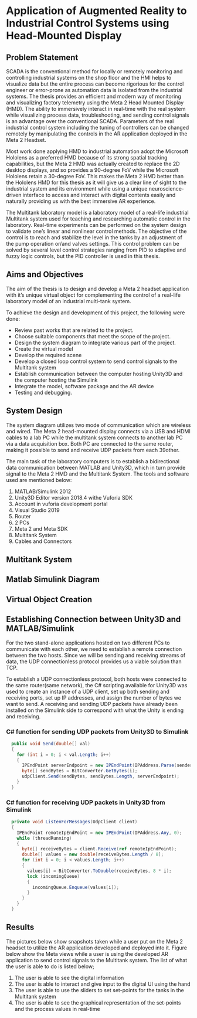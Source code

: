 # Application of Augmented Reality to Industrial Control Systems using Head-Mounted Display
## Problem Statement
SCADA is the conventional method for locally or remotely monitoring and controlling industrial systems on the shop floor and the HMI helps to visualize data but the entire
process can become rigorious for the control engineer or error-prone as automation data is isolated from the industrial systems. The thesis provides an efficient and modern way of monitoring and visualizing factory telemetry using the Meta
2 Head Mounted Display (HMD). The ability to immersively interact in real-time with the real system while visualizing process data, troubleshooting, and sending
control signals is an advantage over the conventional SCADA. Parameters of the real industrial control system including the tuning of controllers can be changed remotely
by manipulating the controls in the AR application deployed in the Meta 2 Headset.

Most work done applying HMD to industrial automation adopt the Microsoft Hololens as a preferred HMD because of its strong spatial tracking capabilities, but the Meta
2 HMD was actually created to replace the 2D desktop displays, and so provides
a 90-degree FoV while the Microsoft Hololens retain a 30-degree FoV. This makes
the Meta 2 HMD better than the Hololens HMD for this thesis as it will give us a
clear line of sight to the industrial system and its environment while using a unique
neuroscience-driven interface to access and interact with digital contents easily and
naturally providing us with the best immersive AR experience.

The Multitank laboratory model is a laboratory model of a real-life industrial Multitank system used for teaching and researching automatic control in the laboratory. Real-time experiments can be performed on the system design to validate one’s
linear and nonlinear control methods. The objective of the control is to reach and
stabilize the level in the tanks by an adjustment of the pump operation or/and
valves settings. This control problem can be solved by several level control strategies
ranging from PID to adaptive and fuzzy logic controls, but the PID controller is
used in this thesis.

## Aims and Objectives
The aim of the thesis is to design and develop a Meta 2 headset application with it’s
unique virtual object for complementing the control of a real-life laboratory model
of an industrial multi-tank system.

To achieve the design and development of this project, the following were done:
* Review past works that are related to the project.
* Choose suitable components that meet the scope of the project.
* Design the system diagram to integrate various part of the project.
* Create the virtual model
* Develop the required scene
* Develop a closed loop control system to send control signals to the Multitank
system
* Establish communication between the computer hosting Unity3D and the
computer hosting the Simulink
* Integrate the model, software package and the AR device
* Testing and debugging.

## System Design
The system diagram utilizes two
mode of communication which are wireless and wired. The Meta 2 head-mounted
display connects via a USB and HDMI cables to a lab PC while the multitank system
connects to another lab PC via a data acquisition box. Both PC are connected to
the same router, making it possible to send and receive UDP packets from each
39other. 

The main task of the laboratory computers is to establish a bidirectional data
communication between MATLAB and Unity3D, which in turn provide signal to the
Meta 2 HMD and the Multitank System. The tools and software used are mentioned
below:
1. MATLAB/Simulink 2012
2. Unity3D Editor version 2018.4 withe Vuforia SDK
3. Account in vuforia development portal
4. Visual Studio 2019
5. Router
6. 2 PCs
7. Meta 2 and Meta SDK
8. Multitank System
9. Cables and Connectors

## Multitank System
## Matlab Simulink Diagram
## Virtual Object Creation
## Establishing Connection between Unity3D and MATLAB/Simulink
For the two stand-alone applications hosted on two different PCs to communicate
with each other, we need to establish a remote connection between the two hosts.
Since we will be sending and receiving streams of data, the UDP connectionless
protocol provides us a viable solution than TCP. 

To establish a UDP connectionless
protocol, both hosts were connected to the same router(same network), the C#
scripting available for Unity3D was used to create an instance of a UDP client, set
up both sending and receiving ports, set up IP addresses, and assign the number
of bytes we want to send. A receiving and sending UDP packets have already been
installed on the Simulink side to correspond with what the Unity is ending and
receiving.

### C# function for sending UDP packets from Unity3D to Simulink
```c#
  public void Send(double[] val)
  {
    for (int i = 0; i < val.Length; i++)
    {
      IPEndPoint serverEndpoint = new IPEndPoint(IPAddress.Parse(senderIp), senderPort);
      byte[] sendBytes = BitConverter.GetBytes(i);
      udpClient.Send(sendBytes, sendBytes.Length, serverEndpoint);
    } 
  }
```
### C# function for receiving UDP packets in Unity3D from Simulink
```c#
  private void ListenForMessages(UdpClient client)
  {
    IPEndPoint remoteIpEndPoint = new IPEndPoint(IPAddress.Any, 0);
    while (threadRunning)
    {
      byte[] receiveBytes = client.Receive(ref remoteIpEndPoint);
      double[] values = new double[receiveBytes.Length / 8];
      for (int i = 0; i < values.Length; i++)
      {
        values[i] = BitConverter.ToDouble(receiveBytes, 8 * i);
        lock (incomingQueue)
        {
          incomingQueue.Enqueue(values[i]);
        } 
      }
    }
  }
```


## Results
The pictures below show snapshots taken while a user put on the Meta 2 headset to
utilize the AR application developed and deployed into it. Figure below show
the Meta views while a user is using the developed AR application to send control
signals to the Multitank system.
The list of what the user is able to do is listed below;

1. The user is able to see the digital information
2. The user is able to interact and give input to the digital UI using the hand
3. The user is able to use the sliders to set set-points for the tanks in the Multitank system
4. The user is able to see the graphical representation of the set-points and the process values in real-time
